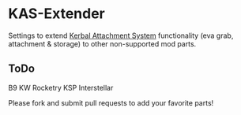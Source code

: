 KAS-Extender
============

Settings to extend [Kerbal Attachment System](https://github.com/KospY/KAS) functionality (eva grab, attachment & storage) to other non-supported mod parts.

ToDo
----
B9
KW Rocketry
KSP Interstellar

Please fork and submit pull requests to add your favorite parts!
